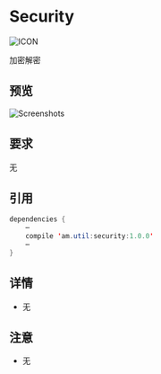 # Security
![ICON](https://github.com/AlexMofer/ProjectX/blob/master/security/icon.png)

加密解密
## 预览
![Screenshots](https://github.com/AlexMofer/ProjectX/blob/master/security/screenshot.png)
## 要求
无
## 引用
```java
dependencies {
    ⋯
    compile 'am.util:security:1.0.0'
    ⋯
}
```
## 详情
- 无

## 注意
- 无